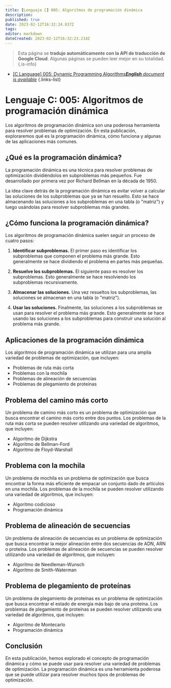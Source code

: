 ```yaml
---
title: [Lenguaje C] 005: Algoritmos de programación dinámica
description: 
published: true
date: 2023-02-12T16:32:24.837Z
tags: 
editor: markdown
dateCreated: 2023-02-12T16:32:23.214Z
---
```


> Esta página se **tradujo automáticamente con la API de traducción de Google Cloud**.
Algunas páginas se pueden leer mejor en su totalidad.{.is-info}



- [[C Language] 005: Dynamic Programming Algorithms***English** document is available*](/en/Knowledge-base/Algorithm/c-language-005-dynamic-programming-algorithms)
{.links-list}


# Lenguaje C: 005: Algoritmos de programación dinámica

Los algoritmos de programación dinámica son una poderosa herramienta para resolver problemas de optimización. En esta publicación, exploraremos qué es la programación dinámica, cómo funciona y algunas de las aplicaciones más comunes.

## ¿Qué es la programación dinámica?

La programación dinámica es una técnica para resolver problemas de optimización dividiéndolos en subproblemas más pequeños. Fue desarrollado por primera vez por Richard Bellman en la década de 1950.

La idea clave detrás de la programación dinámica es evitar volver a calcular las soluciones de los subproblemas que ya se han resuelto. Esto se hace almacenando las soluciones a los subproblemas en una tabla (o "matriz") y luego usándolas para resolver subproblemas más grandes.

## ¿Cómo funciona la programación dinámica?

Los algoritmos de programación dinámica suelen seguir un proceso de cuatro pasos:

1. **Identificar subproblemas.** El primer paso es identificar los subproblemas que componen el problema más grande. Esto generalmente se hace dividiendo el problema en partes más pequeñas.

2. **Resuelve los subproblemas.** El siguiente paso es resolver los subproblemas. Esto generalmente se hace resolviendo los subproblemas recursivamente.

3. **Almacenar las soluciones.** Una vez resueltos los subproblemas, las soluciones se almacenan en una tabla (o "matriz").

4. **Usar las soluciones.** Finalmente, las soluciones a los subproblemas se usan para resolver el problema más grande. Esto generalmente se hace usando las soluciones a los subproblemas para construir una solución al problema más grande.

## Aplicaciones de la programación dinámica

Los algoritmos de programación dinámica se utilizan para una amplia variedad de problemas de optimización, que incluyen:

- Problemas de ruta más corta
- Problemas con la mochila
- Problemas de alineación de secuencias
- Problemas de plegamiento de proteínas

## Problema del camino más corto

Un problema de camino más corto es un problema de optimización que busca encontrar el camino más corto entre dos puntos. Los problemas de la ruta más corta se pueden resolver utilizando una variedad de algoritmos, que incluyen:

- Algoritmo de Dijkstra
- Algoritmo de Bellman-Ford
- Algoritmo de Floyd-Warshall

## Problema con la mochila

Un problema de mochila es un problema de optimización que busca encontrar la forma más eficiente de empacar un conjunto dado de artículos en una mochila. Los problemas de la mochila se pueden resolver utilizando una variedad de algoritmos, que incluyen:

- Algoritmo codicioso
- Programación dinámica

## Problema de alineación de secuencias

Un problema de alineación de secuencias es un problema de optimización que busca encontrar la mejor alineación entre dos secuencias de ADN, ARN o proteína. Los problemas de alineación de secuencias se pueden resolver utilizando una variedad de algoritmos, que incluyen:

- Algoritmo de Needleman-Wunsch
- Algoritmo de Smith-Waterman

## Problema de plegamiento de proteínas

Un problema de plegamiento de proteínas es un problema de optimización que busca encontrar el estado de energía más bajo de una proteína. Los problemas de plegamiento de proteínas se pueden resolver utilizando una variedad de algoritmos, que incluyen:

- Algoritmo de Montecarlo
- Programación dinámica

## Conclusión

En esta publicación, hemos explorado el concepto de programación dinámica y cómo se puede usar para resolver una variedad de problemas de optimización. La programación dinámica es una herramienta poderosa que se puede utilizar para resolver muchos tipos de problemas de optimización.
